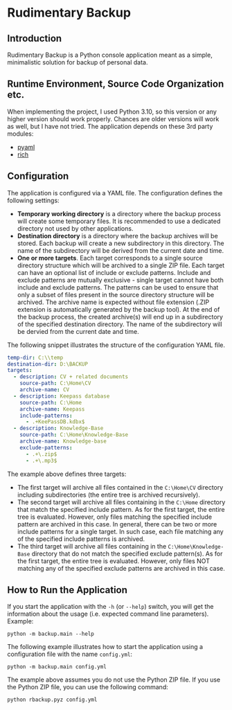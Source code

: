 # Rudimentary Backup

## Introduction
Rudimentary Backup is a Python console application meant as a simple, minimalistic solution for backup of personal data.

## Runtime Environment, Source Code Organization etc.
When implementing the project, I used Python 3.10, so this version or any higher version should work properly. Chances are older versions will work as well, but I have not tried. The application depends on these 3rd party modules:
* [pyaml](https://pypi.org/project/pyaml)
* [rich](https://pypi.org/project/rich)

## Configuration
The application is configured via a YAML file. The configuration defines the following settings:
* **Temporary working directory** is a directory where the backup process will create some temporary files. It is recommended to use a dedicated directory not used by other applications.
* **Destination directory** is a directory where the backup archives will be stored. Each backup will create a new subdirectory in this directory. The name of the subdirectory will be derived from the current date and time.
* **One or more targets**. Each target corresponds to a single source directory structure which will be archived to a single ZIP file. Each target can have an optional list of include or exclude patterns.  Include and exclude patterns are mutually exclusive - single target cannot have both include and exclude patterns. The patterns can be used to ensure that only a subset of files present in the source directory structure will be archived. The archive name is expected without file extension (.ZIP extension is automatically generated by the backup tool). At the end of the backup process, the created archive(s) will end up in a subdirectory of the specified destination directory. The name of the subdirectory will be dervied from the current date and time.

The following snippet illustrates the structure of the configuration YAML file.

```yaml
temp-dir: C:\\temp
destination-dir: D:\BACKUP
targets:
  - description: CV + related documents
    source-path: C:\Home\CV
    archive-name: CV
  - description: Keepass database
    source-path: C:\Home
    archive-name: Keepass
    include-patterns:
      - .+KeePassDB.kdbx$
  - description: Knowledge-Base
    source-path: C:\Home\Knowledge-Base
    archive-name: Knowledge-base
    exclude-patterns:
      - .+\.zip$
      - .+\.mp3$
```

The example above defines three targets:
* The first target will archive all files contained in the <code>C:\Home\CV</code> directory including subdirectories (the entire tree is archived recursively).
* The second target will archive all files containing in the <code>C:\Home</code> directory that match the specified include pattern. As for the first target, the entire tree is evaluated. However, only files matching the specified include pattern are archived in this case. In general, there can be two or more include patterns for a single target. In such case, each file matching any of the specified include patterns is archived.
* The third target will archive all files containing in the <code>C:\Home\Knowledge-Base</code> directory that do not match the specified exclude pattern(s). As for the first target, the entire tree is evaluated. However, only files NOT matching any of the specified exclude patterns are archived in this case.

## How to Run the Application
If you start the application with the <code>-h</code> (or <code>--help</code>) switch, you will get the information about the usage (i.e. expected command line parameters). Example:
```
python -m backup.main --help
```

The following example illustrates how to start the application using a configuration file with the name <code>config.yml</code>:
```
python -m backup.main config.yml
```

The example above assumes you do not use the Python ZIP file. If you use the Python ZIP file, you can use the following command:
```
python rbackup.pyz config.yml
```
